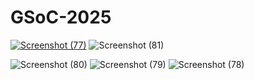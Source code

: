 # GSoC-2025

[![Screenshot (77)](https://github.com/user-attachments/assets/bb21909f-c8f8-403b-a872-0c8311f2f1b1)](https://www.gsocorganizations.dev/)
![Screenshot (81)](https://github.com/user-attachments/assets/d9ad1864-9975-48db-a39e-1af0cc8e8a9b)

![Screenshot (80)](https://github.com/user-attachments/assets/d302f2d9-1bdd-419a-9cc6-433dfd5d0a6b)
![Screenshot (79)](https://github.com/user-attachments/assets/623d6cfc-bf9f-40a4-adcb-047013cedbec)
![Screenshot (78)](https://github.com/user-attachments/assets/2153d089-3666-4c9e-9484-f55f651a0e31)
